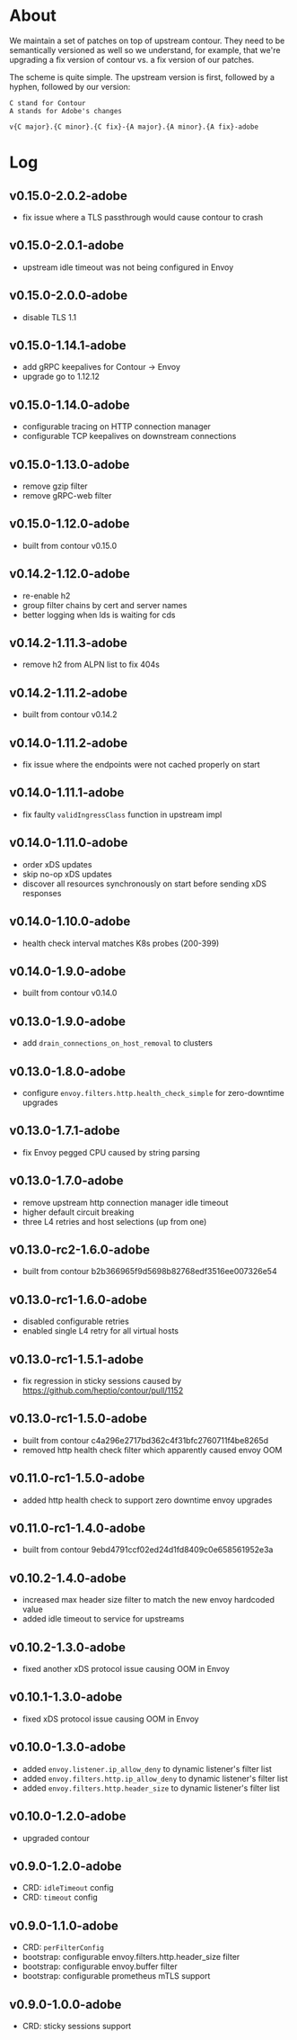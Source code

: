 # About

We maintain a set of patches on top of upstream contour. They need to be
semantically versioned as well so we understand, for example, that we're
upgrading a fix version of contour vs. a fix version of our patches.

The scheme is quite simple. The upstream version is first, followed by a hyphen,
followed by our version:

```
C stand for Contour
A stands for Adobe's changes

v{C major}.{C minor}.{C fix}-{A major}.{A minor}.{A fix}-adobe
```

# Log

## v0.15.0-2.0.2-adobe

- fix issue where a TLS passthrough would cause contour to crash

## v0.15.0-2.0.1-adobe

- upstream idle timeout was not being configured in Envoy

## v0.15.0-2.0.0-adobe

- disable TLS 1.1

## v0.15.0-1.14.1-adobe

- add gRPC keepalives for Contour -> Envoy
- upgrade go to 1.12.12

## v0.15.0-1.14.0-adobe

- configurable tracing on HTTP connection manager
- configurable TCP keepalives on downstream connections

## v0.15.0-1.13.0-adobe

- remove gzip filter
- remove gRPC-web filter

## v0.15.0-1.12.0-adobe

- built from contour v0.15.0

## v0.14.2-1.12.0-adobe

- re-enable h2
- group filter chains by cert and server names
- better logging when lds is waiting for cds

## v0.14.2-1.11.3-adobe

- remove h2 from ALPN list to fix 404s

## v0.14.2-1.11.2-adobe

- built from contour v0.14.2

## v0.14.0-1.11.2-adobe

- fix issue where the endpoints were not cached properly on start

## v0.14.0-1.11.1-adobe

- fix faulty `validIngressClass` function in upstream impl

## v0.14.0-1.11.0-adobe

- order xDS updates
- skip no-op xDS updates
- discover all resources synchronously on start before sending xDS responses

## v0.14.0-1.10.0-adobe

- health check interval matches K8s probes (200-399)

## v0.14.0-1.9.0-adobe

- built from contour v0.14.0

## v0.13.0-1.9.0-adobe

- add `drain_connections_on_host_removal` to clusters

## v0.13.0-1.8.0-adobe

- configure `envoy.filters.http.health_check_simple` for zero-downtime upgrades

## v0.13.0-1.7.1-adobe

- fix Envoy pegged CPU caused by string parsing

## v0.13.0-1.7.0-adobe

- remove upstream http connection manager idle timeout
- higher default circuit breaking
- three L4 retries and host selections (up from one)

## v0.13.0-rc2-1.6.0-adobe

- built from contour b2b366965f9d5698b82768edf3516ee007326e54

## v0.13.0-rc1-1.6.0-adobe

- disabled configurable retries
- enabled single L4 retry for all virtual hosts

## v0.13.0-rc1-1.5.1-adobe

- fix regression in sticky sessions caused by https://github.com/heptio/contour/pull/1152

## v0.13.0-rc1-1.5.0-adobe

- built from contour c4a296e2717bd362c4f31bfc2760711f4be8265d
- removed http health check filter which apparently caused envoy OOM

## v0.11.0-rc1-1.5.0-adobe

- added http health check to support zero downtime envoy upgrades

## v0.11.0-rc1-1.4.0-adobe

- built from contour 9ebd4791ccf02ed24d1fd8409c0e658561952e3a

## v0.10.2-1.4.0-adobe

- increased max header size filter to match the new envoy hardcoded value
- added idle timeout to service for upstreams

## v0.10.2-1.3.0-adobe

- fixed another xDS protocol issue causing OOM in Envoy

## v0.10.1-1.3.0-adobe

- fixed xDS protocol issue causing OOM in Envoy

## v0.10.0-1.3.0-adobe

- added `envoy.listener.ip_allow_deny` to dynamic listener's filter list
- added `envoy.filters.http.ip_allow_deny` to dynamic listener's filter list
- added `envoy.filters.http.header_size` to dynamic listener's filter list

## v0.10.0-1.2.0-adobe

- upgraded contour

## v0.9.0-1.2.0-adobe

- CRD: `idleTimeout` config
- CRD: `timeout` config

## v0.9.0-1.1.0-adobe

- CRD: `perFilterConfig`
- bootstrap: configurable envoy.filters.http.header_size filter
- bootstrap: configurable envoy.buffer filter
- bootstrap: configurable prometheus mTLS support

## v0.9.0-1.0.0-adobe

- CRD: sticky sessions support
